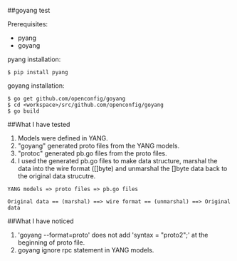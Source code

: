 ##goyang test

Prerequisites:
- pyang
- goyang

pyang installation:
```
$ pip install pyang
```
goyang installation:
```
$ go get github.com/openconfig/goyang
$ cd <workspace>/src/github.com/openconfig/goyang
$ go build
```

##What I have tested
1. Models were defined in YANG.
2. "goyang" generated proto files from the YANG models.
3. "protoc" generated pb.go files from the proto files.
4. I used the generated pb.go files to make data structure, marshal the data into the wire format ([]byte) and unmarshal the []byte data back to the original data strucutre.

```
YANG models => proto files => pb.go files

Original data == (marshal) ==> wire format == (unmarshal) ==> Original data
```

##What I have noticed
1. 'goyang --format=proto' does not add 'syntax = "proto2";' at the beginning of proto file.
2. goyang ignore rpc statement in YANG models.
